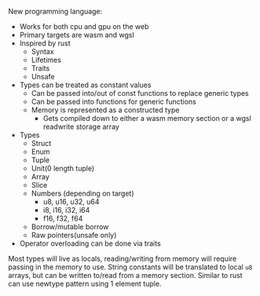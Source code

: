 New programming language:

* Works for both cpu and gpu on the web
* Primary targets are wasm and wgsl
* Inspired by rust
    * Syntax
    * Lifetimes
    * Traits
    * Unsafe
* Types can be treated as constant values
    * Can be passed into/out of const functions to replace generic types
    * Can be passed into functions for generic functions
    * Memory is represented as a constructed type
        * Gets compiled down to either a wasm memory section or a wgsl readwrite storage array
* Types
    * Struct
    * Enum
    * Tuple
    * Unit(0 length tuple)
    * Array
    * Slice
    * Numbers (depending on target)
        * u8, u16, u32, u64
        * i8, i16, i32, i64
        * f16, f32, f64
    * Borrow/mutable borrow
    * Raw pointers(unsafe only)
* Operator overloading can be done via traits

Most types will live as locals, reading/writing from memory will require passing in the memory to use.
String constants will be translated to local `u8` arrays, but can be written to/read from a memory section.
Similar to rust can use newtype pattern using 1 element tuple.
